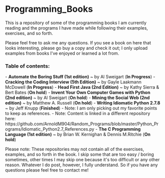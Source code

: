 Programming_Books
=================

This is a repository of some of the programming books I am currently reading and the programs I have made while following their examples, exercises, and so forth.

Please feel free to ask me any questions. If you see a book on here that looks interesting, please go buy a copy and check it out; I only upload examples from books I've enjoyed or learned a lot from.


<h3>Table of contents:</h3>
- <strong>Automate the Boring Stuff (1st edition)</strong> ~ by Al Sweigart (<strong>In Progress</strong>)
- <strong>Cracking the Coding Interview (5th Edition)</strong> ~ by Gayle Laakmann McDowell (<strong>In Progress</strong>)
- <strong>Head First Java (2nd Edition)</strong> ~ by Kathy Sierra & Bert Bates (<strong>On hold</strong>)
- <strong>Invent Your Own Computer Games with Python (2nd edition)</strong> ~ by Al Sweigart (<strong>On hold</strong>)
- <strong>Mining the Social Web (2nd edition)</strong> ~ by Matthew A. Russell (<strong>On hold</strong>)
- <strong>Writing Idiomatic Python 2.7.8</strong> ~ by Jeff Knupp (<strong>Finished</strong>)
  - Note: I am only picking out my favorite points to keep as references.
  - Note: Content is linked in a different repository here: https://github.com/ArnoldM904/Random_Programs/blob/master/Python_Programs/Idiomatic_Python2.7_References.py
- <strong>The C Programming Language (1st edition)</strong> ~ by Brian W. Kernighan & Dennis M.Ritchie (<strong>On hold</strong>)
<strong><End of table of contents until more programs are uploaded to this repository.></strong>


Please note: These repositories may not contain all of the exercises, examples, and so forth in the book. I skip some that are too easy / boring sometimes, other times I may skip one because it's too difficult or any other reason. Whatever I do post, however, I fully understand. So if you have any questions please feel free to contact me!
